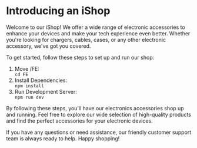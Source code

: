 <h1>Introducing an iShop</h1>

<p>Welcome to our iShop! We offer a wide range of electronic accessories to enhance your devices and make your tech experience even better. Whether you're looking for chargers, cables, cases, or any other electronic accessory, we've got you covered.</p>

<p>To get started, follow these steps to set up and run our shop:</p>

<ol>
  <li>Move /FE:</li>
  <code>cd FE</code>
  
  <li>Install Dependencies:</li>
  <code>npm install</code>
  
  <li>Run Development Server:</li>
  <code>npm run dev</code>
</ol>

<p>By following these steps, you'll have our electronics accessories shop up and running. Feel free to explore our wide selection of high-quality products and find the perfect accessories for your electronic devices.</p>

<p>If you have any questions or need assistance, our friendly customer support team is always ready to help. Happy shopping!</p>
